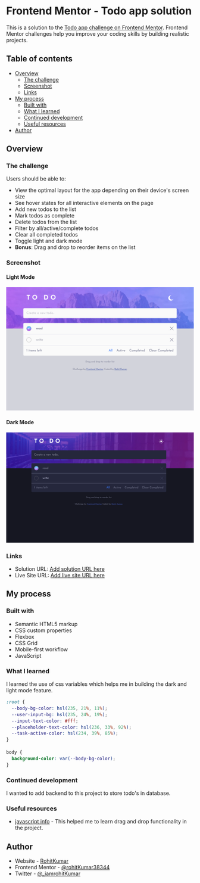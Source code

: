 # Frontend Mentor - Todo app solution

This is a solution to the [Todo app challenge on Frontend Mentor](https://www.frontendmentor.io/challenges/todo-app-Su1_KokOW). Frontend Mentor challenges help you improve your coding skills by building realistic projects.

## Table of contents

- [Overview](#overview)
  - [The challenge](#the-challenge)
  - [Screenshot](#screenshot)
  - [Links](#links)
- [My process](#my-process)
  - [Built with](#built-with)
  - [What I learned](#what-i-learned)
  - [Continued development](#continued-development)
  - [Useful resources](#useful-resources)
- [Author](#author)

## Overview

### The challenge

Users should be able to:

- View the optimal layout for the app depending on their device's screen size
- See hover states for all interactive elements on the page
- Add new todos to the list
- Mark todos as complete
- Delete todos from the list
- Filter by all/active/complete todos
- Clear all completed todos
- Toggle light and dark mode
- **Bonus**: Drag and drop to reorder items on the list

### Screenshot

#### Light Mode

![](./images/light-mode-todo.png)

#### Dark Mode

![](./images/dark-mode-todo.png)

### Links

- Solution URL: [Add solution URL here](https://your-solution-url.com)
- Live Site URL: [Add live site URL here](https://your-live-site-url.com)

## My process

### Built with

- Semantic HTML5 markup
- CSS custom properties
- Flexbox
- CSS Grid
- Mobile-first workflow
- JavaScript

### What I learned

I learned the use of css variables which helps me in building the dark and light mode feature.

```css
:root {
  --body-bg-color: hsl(235, 21%, 11%);
  --user-input-bg: hsl(235, 24%, 19%);
  --input-text-color: #fff;
  --placeholder-text-color: hsl(236, 33%, 92%);
  --task-active-color: hsl(234, 39%, 85%);
}

body {
  background-color: var(--body-bg-color);
}
```

### Continued development

I wanted to add backend to this project to store todo's in database.

### Useful resources

- [javascript info](https://javascript.info/) - This helped me to learn drag and drop functionality in the project.

## Author

- Website - [RohitKumar](https://github.com/rohitKumar38344)
- Frontend Mentor - [@rohitKumar38344](https://www.frontendmentor.io/profile/rohitKumar38344)
- Twitter - [@\_iamrohitKumar](https://twitter.com/_iamrohitKumar)

